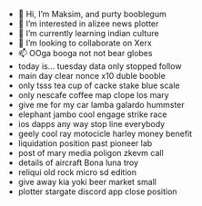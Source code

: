- 👋 Hi, I’m Maksim, and purty booblegum
- 👀 I’m interested in alizee news plotter
- 🌱 I’m currently learning indian culture
- 💞️ I’m looking to collaborate on Xerx
- 📫 OOga booga not not bear globes
- today is... tuesday data only stopped follow
- main day clear nonce x10 duble booble
- only tsss tea cup of cacke stake blue scale
- only nescafe coffee map clope los mary
- give me for my car lamba galardo hummster
- elephant jambo cool engage strike race
- ios dapps any way stop line everybody
- geely cool ray motocicle harley money benefit
- liquidation position past pioneer lab
- post of mary media poligon zkevm call
- details of aircraft Bona luna troy
- reliqui old rock micro sd edition
- give away kia yoki beer market small
- plotter stargate discord app close position
